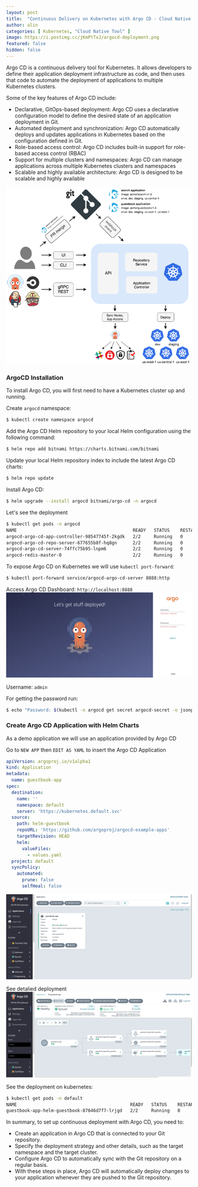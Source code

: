```yaml
---
layout: post
title:  "Continuous Delivery on Kubernetes with Argo CD - Cloud Native Tool #002"
author: alin
categories: [ Kubernetes, "Cloud Native Tool" ]
image: https://i.postimg.cc/jKmPtTxJ/argocd-deployment.png
featured: false
hidden: false
---
```


Argo CD is a continuous delivery tool for Kubernetes. It allows developers to define their application deployment infrastructure as code, and then uses that code to automate the deployment of applications to multiple Kubernetes clusters.

Some of the key features of Argo CD include:
- Declarative, GitOps-based deployment: Argo CD uses a declarative configuration model to define the desired state of an application deployment in Git. 
- Automated deployment and synchronization: Argo CD automatically deploys and updates applications in Kubernetes based on the configuration defined in Git.
- Role-based access control: Argo CD includes built-in support for role-based access control (RBAC)
- Support for multiple clusters and namespaces: Argo CD can manage applications across multiple Kubernetes clusters and namespaces
- Scalable and highly available architecture: Argo CD is designed to be scalable and highly available

![Argo CD Architecture](../assets/images/smarthome/argocd_architecture.webp)

### ArgoCD Installation
To install Argo CD, you will first need to have a Kubernetes cluster up and running.

Create `argocd` namespace:
```bash
$ kubectl create namespace argocd
```

Add the Argo CD Helm repository to your local Helm configuration using the following command:
```bash
$ helm repo add bitnami https://charts.bitnami.com/bitnami
```

Update your local Helm repository index to include the latest Argo CD charts:
```bash
$ helm repo update
```

Install Argo CD:
```bash
$ helm upgrade --install argocd bitnami/argo-cd -n argocd
```

Let's see the deployment
```bash
$ kubectl get pods -n argocd
NAME                                            READY   STATUS    RESTARTS   AGE
argocd-argo-cd-app-controller-98547745f-2kgdk   2/2     Running   0          4m
argocd-argo-cd-repo-server-677655b8f-hq8gn      2/2     Running   0          4m
argocd-argo-cd-server-74ffc75b95-lnpm6          2/2     Running   0          4m
argocd-redis-master-0                           2/2     Running   0          4m
```

To expose Argo CD on Kubernetes we will use `kubectl port-forward`:
```bash
$ kubectl port-forward service/argocd-argo-cd-server 8888:http
```

Access Argo CD Dashboard: `http://localhost:8888`
![Dashboard](../assets/images/smarthome/argocd-login.png)

Username: `admin`

For getting the password run:
```bash
$ echo "Password: $(kubectl -n argocd get secret argocd-secret -o jsonpath="{.data.clearPassword}" | base64 -d)"
```
### Create Argo CD Application with Helm Charts
As a demo application we will use an application provided by Argo CD

Go to `NEW APP` then `EDIT AS YAML` to insert the Argo CD Application
```yaml
apiVersion: argoproj.io/v1alpha1
kind: Application
metadata:
  name: guestbook-app
spec:
  destination:
    name: ''
    namespace: default
    server: 'https://kubernetes.default.svc'
  source:
    path: helm-guestbook
    repoURL: 'https://github.com/argoproj/argocd-example-apps'
    targetRevision: HEAD
    helm:
      valueFiles:
        - values.yaml
  project: default
  syncPolicy:
    automated:
      prune: false
      selfHeal: false
```
![Argo CD App](../assets/images/smarthome/argocd-apps.png)

See detalied deployment
![Argo CD Deployment](../assets/images/smarthome/argocd-deployment.png)

See the deployment on kubernetes:
```bash
$ kubectl get pods -n default
NAME                                           READY   STATUS    RESTARTS   AGE
guestbook-app-helm-guestbook-87646d7f7-lrjgd   2/2     Running   0          3m45s
```

In summary, to set up continuous deployment with Argo CD, you need to:

- Create an application in Argo CD that is connected to your Git repository.
- Specify the deployment strategy and other details, such as the target namespace and the target cluster.
- Configure Argo CD to automatically sync with the Git repository on a regular basis.
- With these steps in place, Argo CD will automatically deploy changes to your application whenever they are pushed to the Git repository.
